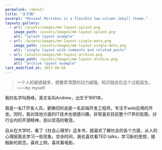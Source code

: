 ```yaml
---
permalink: /about/
title: "关于我"
excerpt: "Minimal Mistakes is a flexible two-column Jekyll theme."
layouts_gallery:
  - url: /assets/images/mm-layout-splash.png
    image_path: /assets/images/mm-layout-splash.png
    alt: "splash layout example"
  - url: /assets/images/mm-layout-single-meta.png
    image_path: /assets/images/mm-layout-single-meta.png
    alt: "single layout with comments and related posts"
  - url: /assets/images/mm-layout-archive.png
    image_path: /assets/images/mm-layout-archive.png
    alt: "archive layout example"
last_modified_at: 2017-08-04
---
```


> 一个人的疑惑越多，想要弄清楚的动力越强，知识就会在这个过程诞生。 ——by myself

我的名字叫杨峰，英文名叫Andrew，出生于1991年。

我是一名IT开发人员，更确切的说是一名前端开发工程师，专注于web应用的开发。同时，我对其他方面的IT技术也很感兴趣，非常喜欢目前整个IT界的氛围，对行业内的开源精神，抱以崇高的敬意。

自从在大学时，看了《社会心理学》这本书，就喜欢了解社会的各个方面，从人的心理层面去学习一些现象。空余时间，我也喜欢看TED talks，学习新的思想，接触新的观念。喜欢上网，喜欢看电影。